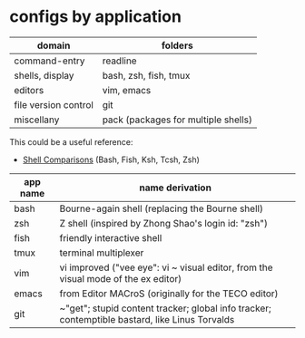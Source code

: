 # configs by application

| domain               | folders |
| -------------------- | ------- |
| command-entry        | readline |
| shells, display      | bash, zsh, fish, tmux |
| editors              | vim, emacs |
| file version control | git |
| miscellany           | pack (packages for multiple shells) |

This could be a useful reference:

* [Shell Comparisons](http://hyperpolyglot.org/unix-shells) (Bash, Fish, Ksh,
  Tcsh, Zsh)

| app name | name derivation |
| -------- | --------------- |
| bash     | Bourne-again shell (replacing the Bourne shell) |
| zsh      | Z shell (inspired by Zhong Shao's login id: "zsh") |
| fish     | friendly interactive shell |
| tmux     | terminal multiplexer |
| vim      | vi improved ("vee eye": vi ~ visual editor, from the visual mode of the ex editor) |
| emacs    | from Editor MACroS (originally for the TECO editor) |
| git      | ~"get"; stupid content tracker; global info tracker; contemptible bastard, like Linus Torvalds |
